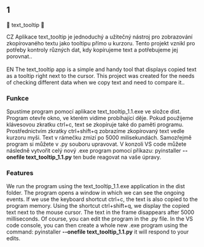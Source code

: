 ## 1 ##
📂 text_tooltip 📂

CZ Aplikace text_tooltip je jednoduchý a užitečný nástroj pro zobrazování zkopírovaného textu jako tooltipu přímo u kurzoru. Tento projekt vznikl pro potřeby kontroly různých dat, kdy kopírujeme text a potřebujeme jej porovnat.. <br><br>
EN The text_tooltip app is a simple and handy tool that displays copied text as a tooltip right next to the cursor. This project was created for the needs of checking different data when we copy text and need to compare it..

### Funkce ###
Spustíme program pomocí aplikace text_tooltip_1.1.exe ve složce dist.
Program otevře okno, ve kterém vidíme probíhající děje. 
Pokud použijeme klávesovou zkratku ctrl+c, text se zkopíruje také do paměti programu.
Prostřednictvím zkratky ctrl+shift+q zobrazíme zkopírovaný text vedle kurzoru myši. 
Text v rámečku zmizí po 5000 milisekundách.
Samozřejmě program si můžete v .py souboru upravovat. 
V konzoli VS code můžete následně vytvořit celý nový .exe program pomocí příkazu: pyinstaller **--onefile text_tooltip_1.1.py**
ten bude reagovat na vaše úpravy. 

### Features ###
We run the program using the text_tooltip_1.1.exe application in the dist folder.
The program opens a window in which we can see the ongoing events.
If we use the keyboard shortcut ctrl+c, the text is also copied to the program memory.
Using the shortcut ctrl+shift+q, we display the copied text next to the mouse cursor.
The text in the frame disappears after 5000 milliseconds.
Of course, you can edit the program in the .py file.
In the VS code console, you can then create a whole new .exe program using the command: pyinstaller **--onefile text_tooltip_1.1.py**
it will respond to your edits.
